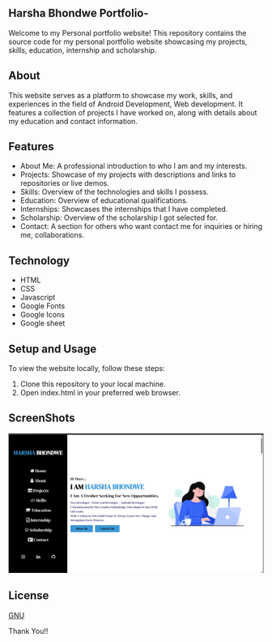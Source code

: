 ## Harsha Bhondwe Portfolio-
Welcome to my Personal portfolio website! This repository contains the source code for my personal portfolio website showcasing my projects, skills, education, internship and scholarship.

## About
This website serves as a platform to showcase my work, skills, and experiences in the field of Android Development, Web development. It features a collection of projects I have worked on, along with details about my education and contact information. 

## Features
- About Me: A professional introduction to who I am and my interests. 
- Projects: Showcase of my projects with descriptions and links to repositories or live demos.
- Skills: Overview of the technologies and skills I possess.
- Education: Overview of educational qualifications.
- Internships: Showcases the internships that I have completed.
- Scholarship: Overview of the scholarship I got selected for.
- Contact: A section for others who want contact me for inquiries or hiring me, collaborations.

## Technology
- HTML
- CSS
- Javascript
- Google Fonts
- Google Icons
- Google sheet

## Setup and Usage
To view the website locally, follow these steps:

1. Clone this repository to your local machine.
2. Open index.html in your preferred web browser.

## ScreenShots
![alt text](<portfolio_images/Screenshot 2024-06-24 170316.png>)

## License
[GNU](LICENSE)
 
Thank You!!